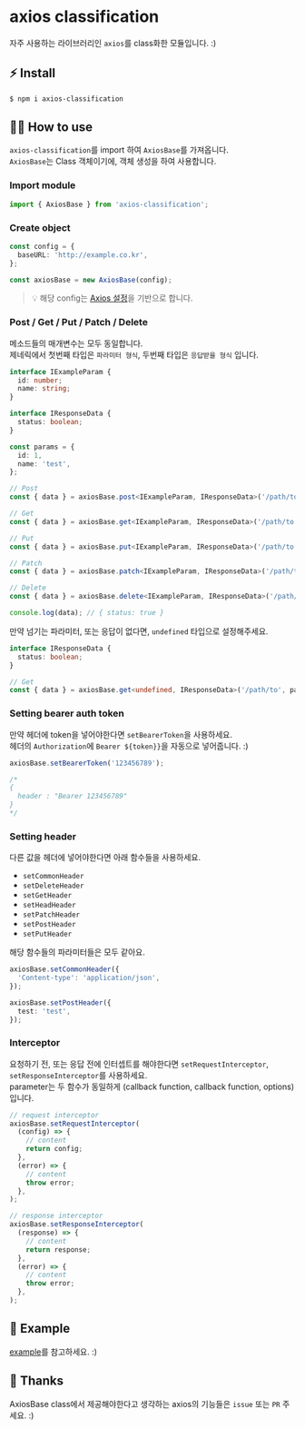 # axios classification

자주 사용하는 라이브러리인 `axios`를 class화한 모듈입니다. :)<br/>

## ⚡ Install

```bash
$ npm i axios-classification
```

## 🤹‍♂️ How to use

`axios-classification`를 import 하여 `AxiosBase`를 가져옵니다.<br/>
`AxiosBase`는 Class 객체이기에, 객체 생성을 하여 사용합니다.

### Import module

```typescript
import { AxiosBase } from 'axios-classification';
```

### Create object

```typescript
const config = {
  baseURL: 'http://example.co.kr',
};

const axiosBase = new AxiosBase(config);
```

> 💡 해당 config는 [Axios 설정](https://yamoo9.github.io/axios/guide/api.html#%EA%B5%AC%EC%84%B1-%EC%98%B5%EC%85%98)을 기반으로 합니다.

### Post / Get / Put / Patch / Delete

메소드들의 매개변수는 모두 동일합니다.<br/>
제네릭에서 첫번째 타입은 `파라미터 형식`, 두번째 타입은 `응답받을 형식` 입니다.

```typescript
interface IExampleParam {
  id: number;
  name: string;
}

interface IResponseData {
  status: boolean;
}

const params = {
  id: 1,
  name: 'test',
};

// Post
const { data } = axiosBase.post<IExampleParam, IResponseData>('/path/to', params);

// Get
const { data } = axiosBase.get<IExampleParam, IResponseData>('/path/to', params);

// Put
const { data } = axiosBase.put<IExampleParam, IResponseData>('/path/to', params);

// Patch
const { data } = axiosBase.patch<IExampleParam, IResponseData>('/path/to', params);

// Delete
const { data } = axiosBase.delete<IExampleParam, IResponseData>('/path/to', params);

console.log(data); // { status: true }
```

만약 넘기는 파라미터, 또는 응답이 없다면, `undefined` 타입으로 설정해주세요.

```typescript
interface IResponseData {
  status: boolean;
}

// Get
const { data } = axiosBase.get<undefined, IResponseData>('/path/to', params);
```

### Setting bearer auth token

만약 헤더에 token을 넣어야한다면 `setBearerToken`을 사용하세요.<br/>
헤더의 `Authorization`에 `Bearer ${token}}`을 자동으로 넣어줍니다. :)

```typescript
axiosBase.setBearerToken('123456789');

/*
{
  header : "Bearer 123456789"
}
*/
```

### Setting header

다른 값을 헤더에 넣어야한다면 아래 함수들을 사용하세요.<br/>

- `setCommonHeader`
- `setDeleteHeader`
- `setGetHeader`
- `setHeadHeader`
- `setPatchHeader`
- `setPostHeader`
- `setPutHeader`

해당 함수들의 파라미터들은 모두 같아요.

```typescript
axiosBase.setCommonHeader({
  'Content-type': 'application/json',
});

axiosBase.setPostHeader({
  test: 'test',
});
```

### Interceptor

요청하기 전, 또는 응답 전에 인터셉트를 해야한다면 `setRequestInterceptor`, `setResponseInterceptor`를 사용하세요.<br/>
parameter는 두 함수가 동일하게 (callback function, callback function, options) 입니다.

```typescript
// request interceptor
axiosBase.setRequestInterceptor(
  (config) => {
    // content
    return config;
  },
  (error) => {
    // content
    throw error;
  },
);

// response interceptor
axiosBase.setResponseInterceptor(
  (response) => {
    // content
    return response;
  },
  (error) => {
    // content
    throw error;
  },
);
```

## 👀 Example

[example](https://github.com/gingaminga/axios-classification/tree/main/example)를 참고하세요. :)

## 🎊 Thanks

AxiosBase class에서 제공해야한다고 생각하는 axios의 기능들은 `issue` 또는 `PR` 주세요. :)
